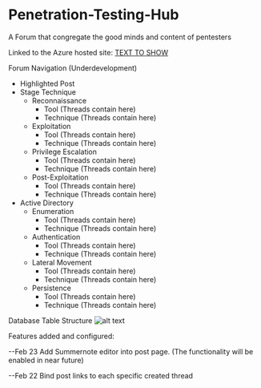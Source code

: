 # Penetration-Testing-Hub
A Forum that congregate the good minds and content of pentesters

Linked to the Azure hosted site:
[TEXT TO SHOW](https://penetrationtestinghub20210225092748.azurewebsites.net)

Forum Navigation (Underdevelopment)
- Highlighted Post
- Stage Technique
    - Reconnaissance
        - Tool (Threads contain here)
        - Technique (Threads contain here)
    - Exploitation
        - Tool (Threads contain here)
        - Technique (Threads contain here)
    - Privilege Escalation
        - Tool (Threads contain here)
        - Technique (Threads contain here)
    - Post-Exploitation
        - Tool (Threads contain here)
        - Technique (Threads contain here)
- Active Directory  
    - Enumeration
        - Tool (Threads contain here)
        - Technique (Threads contain here)
    - Authentication
        - Tool (Threads contain here)
        - Technique (Threads contain here)
    - Lateral Movement
        - Tool (Threads contain here)
        - Technique (Threads contain here)
    - Persistence
        - Tool (Threads contain here)
        - Technique (Threads contain here)
        
Database Table Structure
![alt text](https://github.com/KaiWeiL/Penetration-Testing-Hub/blob/[branch]/image.jpg?raw=true)


Features added and configured:

--Feb 23
Add Summernote editor into post page.
(The functionality will be enabled in near future)

--Feb 22
Bind post links to each specific created thread

